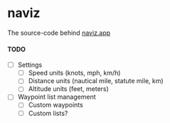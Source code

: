 # naviz
The source-code behind [naviz.app](https://naviz.app)


#### TODO
- [ ] Settings
  - [ ] Speed units (knots, mph, km/h)
  - [ ] Distance units (nautical mile, statute mile, km)
  - [ ] Altitude units (feet, meters)
- [ ] Waypoint list management
  - [ ] Custom waypoints
  - [ ] Custom lists?
